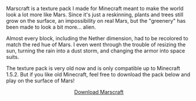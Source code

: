 Marscraft is a texture pack I made for Minecraft meant to make the world look a lot more like Mars. Since it's just a reskinning, plants and trees still grow on the surface, an impossibility on real Mars, but the "greenery" has been made to look a bit more... alien.

Almost every block, including the Nether dimension, had to be recolored to match the red hue of Mars. I even went through the trouble of resizing the sun, turning the rain into a dust storm, and changing the armor into space suits.

The texture pack is very old now and is only compatible up to Minecraft 1.5.2. But if you like old Minecraft, feel free to download the pack below and play on the surface of Mars!

<p style="text-align: center;">
<a href="https://drive.google.com/file/d/15anf8HIj0l0KtS1e-j07m9c2ZGE7Pwo8/view?usp=sharing" class="as-button" style="--btn-color: var(--article-color); text-align: center;" download>Download Marscraft</a>
</p>
